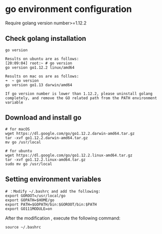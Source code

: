 # go environment configuration
Require golang version number>=1.12.2

## Check golang installation
```shell
go version

Results on ubuntu are as follows:
[20:09:04] root:~ # go version
go version go1.12.2 linux/amd64

Results on mac os are as follows:
➜  ~ go version
go version go1.13 darwin/amd64

If go version number is lower than 1.12.2, please uninstall golang completely, and remove the GO related path from the PATH environment variable
```

## Download and install go

```shell
# for macOS
wget https://dl.google.com/go/go1.12.2.darwin-amd64.tar.gz
tar -xvf go1.12.2.darwin-amd64.tar.gz
mv go /usr/local

# for ubuntu
wget https://dl.google.com/go/go1.12.2.linux-amd64.tar.gz
tar -xvf go1.12.2.linux-amd64.tar.gz
sudo mv go /usr/local
```

## Setting environment variables

```shell
# ：Modify ~/.bashrc and add the following:
export GOROOT=/usr/local/go
export GOPATH=$HOME/go
export PATH=$GOPATH/bin:$GOROOT/bin:$PATH
export GO111MODULE=on
```

After the modification , execute the following command:

```shell
source ~/.bashrc
```
